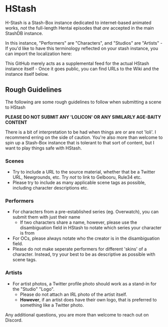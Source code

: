 # HStash
H-Stash is a Stash-Box instance dedicated to internet-based animated works, *not* the full-length Hentai episodes that *are* accepted in the main StashDB instance. <!--todo add links to stash-box github and stashdb url-->

In this instance, "Performers" are "Characters", and "Studios" are "Artists" - If you'd like to have this terminology reflected on your stash instance, you can import the localization here: <!--todo add localization url-->

This GitHub merely acts as a supplemental feed for the actual HStash instance itself - Once it goes public, you can find URLs to the Wiki and the instance itself below.

## Rough Guidelines
The following are some rough guidelines to follow when submitting a scene to HStash

**PLEASE DO NOT SUBMIT ANY 'LOLICON' OR ANY SIMILARLY AGE-BAITY CONTENT**

There is a bit of interpretation to be had when things are or are not 'loli'. I recommend erring on the side of caution. You're also more than welcome to spin up a Stash-Box instance that is tolerant to that sort of content, but I want to play things safe with HStash.

### Scenes
 - Try to include a URL to the source material, whether that be a Twitter URL, Newgrounds, etc. Try *not* to link to Gelbooru, Rule34 etc.
 - Please try to include as many applicable scene tags as possible, including character descriptions etc.
### Performers
 - For characters from a pre-established series (eg. Overwatch), you can submit them with just their name
   - If two characters share a name, however, please use the disambiguation field in HStash to notate which series your character is from
 - For OCs, please always notate who the creator is in the disambiguation field.
 - Please do not make seperate performers for different 'skins' of a character. Instead, try your best to be as descriptive as possible with scene tags.

### Artists
 - For artist photos, a Twitter profile photo should work as a stand-in for the "Studio" "Logo".
   - Please do not attach an IRL photo of the artist itself.
   - **However**, if an artist does have their own logo, that is preferred to something like a Twitter photo.

Any additional questions, you are more than welcome to reach out on Discord.
